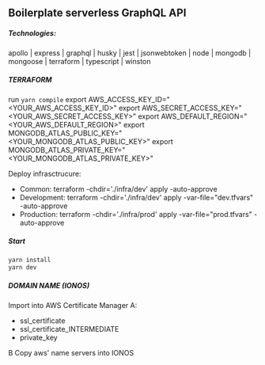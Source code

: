 ## Boilerplate serverless GraphQL API

##### Technologies:

apollo | express | graphql | husky | jest | jsonwebtoken | node | mongodb | mongoose | terraform | typescript | winston

##### TERRAFORM
run ```yarn compile```
export AWS_ACCESS_KEY_ID="<YOUR_AWS_ACCESS_KEY_ID>"
export AWS_SECRET_ACCESS_KEY="<YOUR_AWS_SECRET_ACCESS_KEY>"
export AWS_DEFAULT_REGION="<YOUR_AWS_DEFAULT_REGION>"
export MONGODB_ATLAS_PUBLIC_KEY="<YOUR_MONGODB_ATLAS_PUBLIC_KEY>"
export MONGODB_ATLAS_PRIVATE_KEY="<YOUR_MONGODB_ATLAS_PRIVATE_KEY>"

Deploy infrasctrucure:
- Common: terraform -chdir='./infra/dev' apply -auto-approve
- Development: terraform -chdir='./infra/dev' apply -var-file="dev.tfvars" -auto-approve
- Production: terraform -chdir='./infra/prod' apply -var-file="prod.tfvars" -auto-approve

<!-- ##### Create databases
```sh
> development
 docker run -d -p 27017:27017 -e MONGODB_INITDB_ROOT_PASSWORD=password -e MONGODB_INITDB_ROOT_USERNAME=username  -e MONGO_INITDB_DATABASE=dev_DB --name mongo_development mongo:latest
> test
 docker run -d -p 27016:27017 -e MONGODB_INITDB_ROOT_PASSWORD=password -e MONGODB_INITDB_ROOT_USERNAME=username  -e MONGO_INITDB_DATABASE=test_DB --name mongo_test mongo:latest
``` -->

##### Start

```sh
yarn install
yarn dev
```

##### DOMAIN NAME (IONOS)
Import into AWS Certificate Manager
A:
- ssl_certificate
- ssl_certificate_INTERMEDIATE
- private_key

B Copy aws' name servers into IONOS


